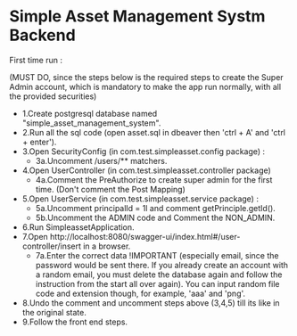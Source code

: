 # Simple Asset Management Systm Backend

First time run :

(MUST DO, since the steps below is the required steps to create the Super Admin account, which is mandatory to make the app run normally, with all the provided securities)

- 1.Create postgresql database named "simple_asset_management_system".
- 2.Run all the sql code (open asset.sql in dbeaver then 'ctrl + A' and 'ctrl + enter').
- 3.Open SecurityConfig (in com.test.simpleasset.config package) :
  + 3a.Uncomment /users/** matchers.
- 4.Open UserController (in com.test.simpleasset.controller package) 
  + 4a.Comment the PreAuthorize to create super admin for the first time. (Don't comment the Post Mapping)
- 5.Open UserService (in com.test.simpleasset.service package) :
  + 5a.Uncomment principalId = 1l and comment getPrinciple.getId().
  + 5b.Uncomment the ADMIN code and Comment the NON_ADMIN.
- 6.Run SimpleassetApplication.
- 7.Open http://localhost:8080/swagger-ui/index.html#/user-controller/insert in a browser.
  + 7a.Enter the correct data !IMPORTANT (especially email, since the password would be sent there. If you already create an account with a random email, you must delete the database again and follow the instruction from the start all over again). You can input random file code and extension though, for example, 'aaa' and 'png'.
- 8.Undo the comment and uncomment steps above (3,4,5) till its like in the original state.
- 9.Follow the front end steps.
